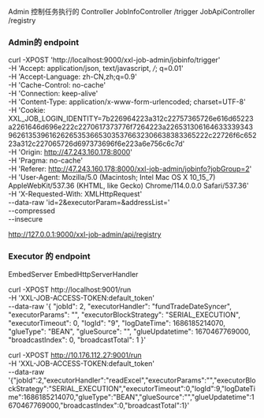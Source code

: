 Admin 控制任务执行的 Controller
JobInfoController /trigger
JobApiController /registry

### Admin的 endpoint
curl -XPOST 'http://localhost:9000/xxl-job-admin/jobinfo/trigger' \
  -H 'Accept: application/json, text/javascript, */*; q=0.01' \
  -H 'Accept-Language: zh-CN,zh;q=0.9' \
  -H 'Cache-Control: no-cache' \
  -H 'Connection: keep-alive' \
  -H 'Content-Type: application/x-www-form-urlencoded; charset=UTF-8' \
  -H 'Cookie: XXL_JOB_LOGIN_IDENTITY=7b226964223a312c22757365726e616d65223a2261646d696e222c2270617373776f7264223a226531306164633339343962613539616262653536653035376632306638383365222c22726f6c65223a312c227065726d697373696f6e223a6e756c6c7d' \
  -H 'Origin: http://47.243.160.178:8000' \
  -H 'Pragma: no-cache' \
  -H 'Referer: http://47.243.160.178:8000/xxl-job-admin/jobinfo?jobGroup=2' \
  -H 'User-Agent: Mozilla/5.0 (Macintosh; Intel Mac OS X 10_15_7) AppleWebKit/537.36 (KHTML, like Gecko) Chrome/114.0.0.0 Safari/537.36' \
  -H 'X-Requested-With: XMLHttpRequest' \
  --data-raw 'id=2&executorParam=&addressList=' \
  --compressed \
  --insecure


   http://127.0.0.1:9000/xxl-job-admin/api/registry



### Executor 的 endpoint
EmbedServer
EmbedHttpServerHandler

curl -XPOST http://localhost:9001/run \
-H 'XXL-JOB-ACCESS-TOKEN:default_token' \
--data-raw '{
	"jobId": 2,
	"executorHandler": "fundTradeDateSyncer",
	"executorParams": "",
	"executorBlockStrategy": "SERIAL_EXECUTION",
	"executorTimeout": 0,
	"logId": "9",
	"logDateTime": 1686185214070,
	"glueType": "BEAN",
	"glueSource": "",
	"glueUpdatetime": 1670467769000,
	"broadcastIndex": 0,
	"broadcastTotal": 1
}'

curl -XPOST http://10.176.112.27:9001/run \
-H 'XXL-JOB-ACCESS-TOKEN:default_token' \
--data-raw '{"jobId":2,"executorHandler":"readExcel","executorParams":"","executorBlockStrategy":"SERIAL_EXECUTION","executorTimeout":0,"logId":9,"logDateTime":1686185214070,"glueType":"BEAN","glueSource":"","glueUpdatetime":1670467769000,"broadcastIndex":0,"broadcastTotal":1}'
